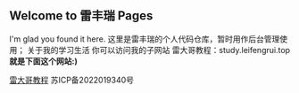 ## Welcome to 雷丰瑞 Pages

I'm glad you found it here. 
这里是雷丰瑞的个人代码仓库，暂时用作后台管理使用；
关于我的学习生活 你可以访问我的子网站 雷大哥教程：study.leifengrui.top
**就是下面这个网站:)**

[雷大哥教程](http://study.leifengrui.top "雷大哥教程")
苏ICP备2022019340号
